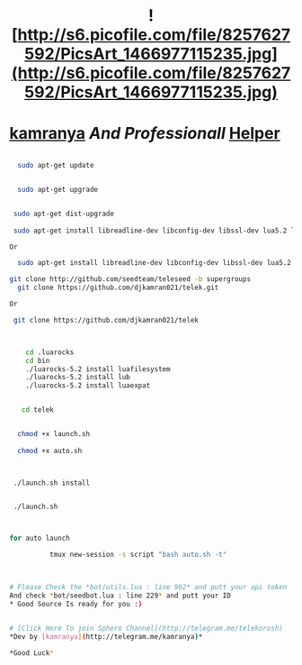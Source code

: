 # <p align="center">  <p align="center">![http://s6.picofile.com/file/8257627592/PicsArt_1466977115235.jpg](http://s6.picofile.com/file/8257627592/PicsArt_1466977115235.jpg)


# [kamranya](https://telegram.me/kamranya) *And Professionall* [Helper](http://telegram.me/kpv_robot)

```bash

  sudo apt-get update 


  sudo apt-get upgrade


 sudo apt-get dist-upgrade 
 
 sudo apt-get install libreadline-dev libconfig-dev libssl-dev lua5.2 liblua5.2-dev libevent-dev libjansson* libpython-dev make autoconf unzip git redis-server g++

Or

  sudo apt-get install libreadline-dev libconfig-dev libssl-dev lua5.2 liblua5.2-dev libevent-dev make unzip git redis-server g++ libjansson-dev libpython-dev expat libexpat1-dev

git clone http://github.com/seedteam/teleseed -b supergroups
  git clone https://github.com/djkamran021/telek.git

Or

 git clone https://github.com/djkamran021/telek



```

```bash

    cd .luarocks
    cd bin
    ./luarocks-5.2 install luafilesystem
    ./luarocks-5.2 install lub
    ./luarocks-5.2 install luaexpat

```
```bash

   cd telek    


  chmod +x launch.sh
  
  chmod +x auto.sh

```

```


 ./launch.sh install


 ./launch.sh 


```

```bash

for auto launch 
          
          tmux new-session -s script "bash auto.sh -t"
          
```
```bash

# Please Check the *bot/utils.lua : line 962* and putt your api token
And check *bot/seedbot.lua : line 229* and putt your ID
* Good Source Is ready for you :)

```
```bash

# [Click Here To join Sphero Channel](http://telegram.me/telekorosh)
*Dev by [kamranya](http://telegram.me/kamranya)*

*Good Luck* 
```
